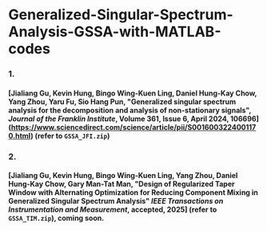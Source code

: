 # Generalized-Singular-Spectrum-Analysis-GSSA-with-MATLAB-codes


### 1. 
#### [Jialiang Gu, Kevin Hung, Bingo Wing-Kuen Ling, Daniel Hung-Kay Chow, Yang Zhou, Yaru Fu, Sio Hang Pun, "Generalized singular spectrum analysis for the decomposition and analysis of non-stationary signals", _Journal of the Franklin Institute_, Volume 361, Issue 6, April 2024, 106696] (https://www.sciencedirect.com/science/article/pii/S0016003224001170.html) (refer to `GSSA_JFI.zip`)

### 2. 
#### [Jialiang Gu, Kevin Hung, Bingo Wing-Kuen Ling, Yang Zhou, Daniel Hung-Kay Chow, Gary Man-Tat Man, "Design of Regularized Taper Window with Alternating Optimization for Reducing Component Mixing in Generalized Singular Spectrum Analysis" _IEEE Transactions on Instrumentation and Measurement_, accepted, 2025] (refer to `GSSA_TIM.zip`), coming soon.
